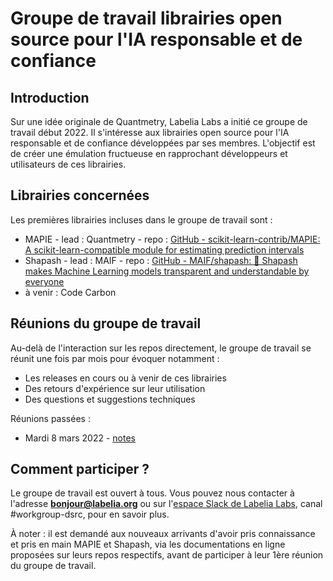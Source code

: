 # Groupe de travail librairies open source pour l'IA responsable et de confiance

## Introduction

Sur une idée originale de Quantmetry, Labelia Labs a initié ce groupe de travail début 2022. Il s'intéresse aux librairies open source pour l'IA responsable et de confiance développées par ses membres. L'objectif est de créer une émulation fructueuse en rapprochant développeurs et utilisateurs de ces librairies.

## Librairies concernées

Les premières librairies incluses dans le groupe de travail sont :

- MAPIE - lead : Quantmetry - repo : [GitHub - scikit-learn-contrib/MAPIE: A scikit-learn-compatible module for estimating prediction intervals](https://github.com/scikit-learn-contrib/MAPIE)
- Shapash - lead : MAIF - repo : [GitHub - MAIF/shapash: 🔅 Shapash makes Machine Learning models transparent and understandable by everyone](https://github.com/MAIF/shapash)
- à venir : Code Carbon

## Réunions du groupe de travail

Au-delà de l'interaction sur les repos directement, le groupe de travail se réunit une fois par mois pour évoquer notamment :

- Les releases en cours ou à venir de ces librairies
- Des retours d'expérience sur leur utilisation
- Des questions et suggestions techniques

Réunions passées :

- Mardi 8 mars 2022 - [notes](./workshop_notes/2022.03.08_workshop_notes.md)

## Comment participer ?

Le groupe de travail est ouvert à tous. Vous pouvez nous contacter à l'adresse **bonjour@labelia.org** ou sur l'[espace Slack de Labelia Labs](https://join.slack.com/t/labelia/shared_invite/zt-cpyedcab-FHYgpy08efKJ2FCadE2yCA), canal #workgroup-dsrc, pour en savoir plus.

À noter : il est demandé aux nouveaux arrivants d'avoir pris connaissance et pris en main MAPIE et Shapash, via les documentations en ligne proposées sur leurs repos respectifs, avant de participer à leur 1ère réunion du groupe de travail.
